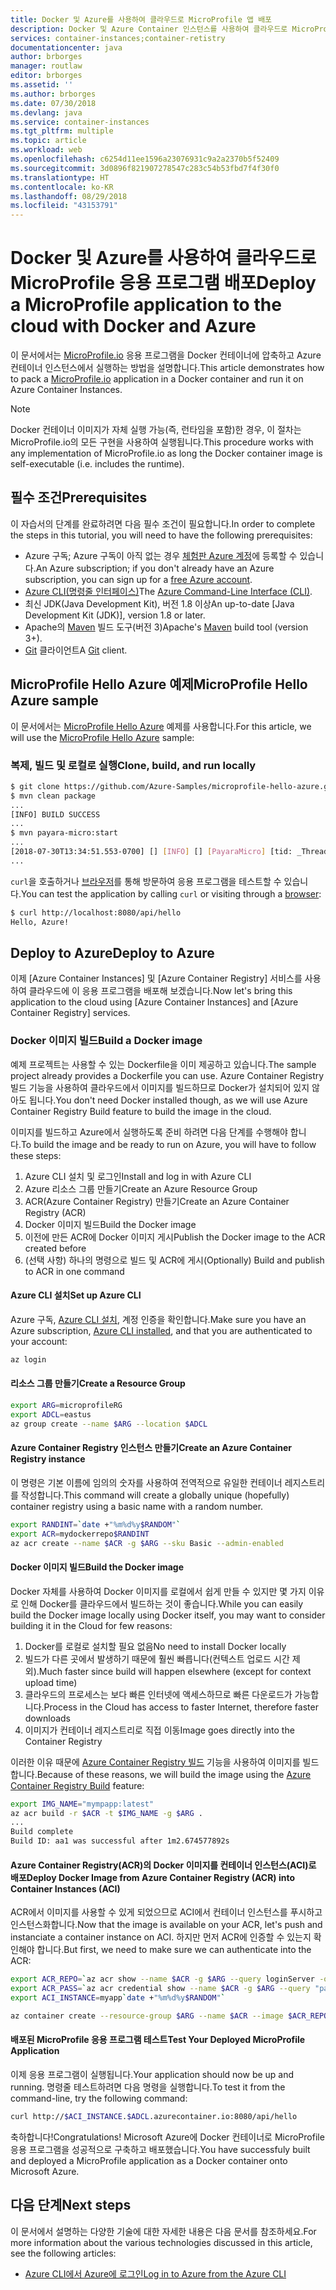 ```yaml
---
title: Docker 및 Azure를 사용하여 클라우드로 MicroProfile 앱 배포
description: Docker 및 Azure Container 인스턴스를 사용하여 클라우드로 MicroProfile 앱을 배포하는 방법에 대해 알아봅니다.
services: container-instances;container-retistry
documentationcenter: java
author: brborges
manager: routlaw
editor: brborges
ms.assetid: ''
ms.author: brborges
ms.date: 07/30/2018
ms.devlang: java
ms.service: container-instances
ms.tgt_pltfrm: multiple
ms.topic: article
ms.workload: web
ms.openlocfilehash: c6254d11ee1596a23076931c9a2a2370b5f52409
ms.sourcegitcommit: 3d0896f821907278547c283c54b53fbd7f4f30f0
ms.translationtype: HT
ms.contentlocale: ko-KR
ms.lasthandoff: 08/29/2018
ms.locfileid: "43153791"
---
```

# <a name="deploy-a-microprofile-application-to-the-cloud-with-docker-and-azure"></a><span data-ttu-id="24a77-103">Docker 및 Azure를 사용하여 클라우드로 MicroProfile 응용 프로그램 배포</span><span class="sxs-lookup"><span data-stu-id="24a77-103">Deploy a MicroProfile application to the cloud with Docker and Azure</span></span>

<span data-ttu-id="24a77-104">이 문서에서는 [MicroProfile.io] 응용 프로그램을 Docker 컨테이너에 압축하고 Azure 컨테이너 인스턴스에서 실행하는 방법을 설명합니다.</span><span class="sxs-lookup"><span data-stu-id="24a77-104">This article demonstrates how to pack a [MicroProfile.io] application in a Docker container and run it on Azure Container Instances.</span></span>

> [!NOTE]
>
> <span data-ttu-id="24a77-105">Docker 컨테이너 이미지가 자체 실행 가능(즉, 런타임을 포함)한 경우, 이 절차는MicroProfile.io의 모든 구현을 사용하여 실행됩니다.</span><span class="sxs-lookup"><span data-stu-id="24a77-105">This procedure works with any implementation of MicroProfile.io as long the Docker container image is self-executable (i.e. includes the runtime).</span></span>

## <a name="prerequisites"></a><span data-ttu-id="24a77-106">필수 조건</span><span class="sxs-lookup"><span data-stu-id="24a77-106">Prerequisites</span></span>

<span data-ttu-id="24a77-107">이 자습서의 단계를 완료하려면 다음 필수 조건이 필요합니다.</span><span class="sxs-lookup"><span data-stu-id="24a77-107">In order to complete the steps in this tutorial, you will need to have the following prerequisites:</span></span>

* <span data-ttu-id="24a77-108">Azure 구독; Azure 구독이 아직 없는 경우 [체험판 Azure 계정]에 등록할 수 있습니다.</span><span class="sxs-lookup"><span data-stu-id="24a77-108">An Azure subscription; if you don't already have an Azure subscription, you can sign up for a [free Azure account].</span></span>
* <span data-ttu-id="24a77-109">[Azure CLI(명령줄 인터페이스)]</span><span class="sxs-lookup"><span data-stu-id="24a77-109">The [Azure Command-Line Interface (CLI)].</span></span>
* <span data-ttu-id="24a77-110">최신 JDK(Java Development Kit), 버전 1.8 이상</span><span class="sxs-lookup"><span data-stu-id="24a77-110">An up-to-date [Java Development Kit (JDK)], version 1.8 or later.</span></span>
* <span data-ttu-id="24a77-111">Apache의 [Maven] 빌드 도구(버전 3)</span><span class="sxs-lookup"><span data-stu-id="24a77-111">Apache's [Maven] build tool (version 3+).</span></span>
* <span data-ttu-id="24a77-112">[Git] 클라이언트</span><span class="sxs-lookup"><span data-stu-id="24a77-112">A [Git] client.</span></span>

## <a name="microprofile-hello-azure-sample"></a><span data-ttu-id="24a77-113">MicroProfile Hello Azure 예제</span><span class="sxs-lookup"><span data-stu-id="24a77-113">MicroProfile Hello Azure sample</span></span>

<span data-ttu-id="24a77-114">이 문서에서는 [MicroProfile Hello Azure](https://github.com/azure-samples/microprofile-hello-azure) 예제를 사용합니다.</span><span class="sxs-lookup"><span data-stu-id="24a77-114">For this article, we will use the [MicroProfile Hello Azure](https://github.com/azure-samples/microprofile-hello-azure) sample:</span></span>

### <a name="clone-build-and-run-locally"></a><span data-ttu-id="24a77-115">복제, 빌드 및 로컬로 실행</span><span class="sxs-lookup"><span data-stu-id="24a77-115">Clone, build, and run locally</span></span>

```bash
$ git clone https://github.com/Azure-Samples/microprofile-hello-azure.git
$ mvn clean package
...
[INFO] BUILD SUCCESS
...
$ mvn payara-micro:start
...
[2018-07-30T13:34:51.553-0700] [] [INFO] [] [PayaraMicro] [tid: _ThreadID=1 _ThreadName=main] [timeMillis: 1532982891553] [levelValue: 800] Payara Micro  5.182 #badassmicrofish (build 303) ready in 10,304 (ms)
...
```

<span data-ttu-id="24a77-116">`curl`을 호출하거나 [브라우저](http://localhost:8080/api/hello)를 통해 방문하여 응용 프로그램을 테스트할 수 있습니다.</span><span class="sxs-lookup"><span data-stu-id="24a77-116">You can test the application by calling `curl` or visiting through a [browser](http://localhost:8080/api/hello):</span></span>

```bash
$ curl http://localhost:8080/api/hello
Hello, Azure!
```

## <a name="deploy-to-azure"></a><span data-ttu-id="24a77-117">Deploy to Azure</span><span class="sxs-lookup"><span data-stu-id="24a77-117">Deploy to Azure</span></span>

<span data-ttu-id="24a77-118">이제 [Azure Container Instances] 및 [Azure Container Registry] 서비스를 사용하여 클라우드에 이 응용 프로그램을 배포해 보겠습니다.</span><span class="sxs-lookup"><span data-stu-id="24a77-118">Now let's bring this application to the cloud using [Azure Container Instances] and [Azure Container Registry] services.</span></span>

### <a name="build-a-docker-image"></a><span data-ttu-id="24a77-119">Docker 이미지 빌드</span><span class="sxs-lookup"><span data-stu-id="24a77-119">Build a Docker image</span></span>

<span data-ttu-id="24a77-120">예제 프로젝트는 사용할 수 있는 Dockerfile을 이미 제공하고 있습니다.</span><span class="sxs-lookup"><span data-stu-id="24a77-120">The sample project already provides a Dockerfile you can use.</span></span> <span data-ttu-id="24a77-121">Azure Container Registry 빌드 기능을 사용하여 클라우드에서 이미지를 빌드하므로 Docker가 설치되어 있지 않아도 됩니다.</span><span class="sxs-lookup"><span data-stu-id="24a77-121">You don't need Docker installed though, as we will use Azure Container Registry Build feature to build the image in the cloud.</span></span>

<span data-ttu-id="24a77-122">이미지를 빌드하고 Azure에서 실행하도록 준비 하려면 다음 단계를 수행해야 합니다.</span><span class="sxs-lookup"><span data-stu-id="24a77-122">To build the image and be ready to run on Azure, you will have to follow these steps:</span></span>

1. <span data-ttu-id="24a77-123">Azure CLI 설치 및 로그인</span><span class="sxs-lookup"><span data-stu-id="24a77-123">Install and log in with Azure CLI</span></span>
1. <span data-ttu-id="24a77-124">Azure 리소스 그룹 만들기</span><span class="sxs-lookup"><span data-stu-id="24a77-124">Create an Azure Resource Group</span></span>
1. <span data-ttu-id="24a77-125">ACR(Azure Container Registry) 만들기</span><span class="sxs-lookup"><span data-stu-id="24a77-125">Create an Azure Container Registry (ACR)</span></span>
1. <span data-ttu-id="24a77-126">Docker 이미지 빌드</span><span class="sxs-lookup"><span data-stu-id="24a77-126">Build the Docker image</span></span>
1. <span data-ttu-id="24a77-127">이전에 만든 ACR에 Docker 이미지 게시</span><span class="sxs-lookup"><span data-stu-id="24a77-127">Publish the Docker image to the ACR created before</span></span>
1. <span data-ttu-id="24a77-128">(선택 사항) 하나의 명령으로 빌드 및 ACR에 게시</span><span class="sxs-lookup"><span data-stu-id="24a77-128">(Optionally) Build and publish to ACR in one command</span></span>


#### <a name="set-up-azure-cli"></a><span data-ttu-id="24a77-129">Azure CLI 설치</span><span class="sxs-lookup"><span data-stu-id="24a77-129">Set up Azure CLI</span></span>

<span data-ttu-id="24a77-130">Azure 구독, [Azure CLI 설치](https://docs.microsoft.com/cli/azure/install-azure-cli?view=azure-cli-latest), 계정 인증을 확인합니다.</span><span class="sxs-lookup"><span data-stu-id="24a77-130">Make sure you have an Azure subscription, [Azure CLI installed](https://docs.microsoft.com/cli/azure/install-azure-cli?view=azure-cli-latest), and that you are authenticated to your account:</span></span>

```bash
az login
```

#### <a name="create-a-resource-group"></a><span data-ttu-id="24a77-131">리소스 그룹 만들기</span><span class="sxs-lookup"><span data-stu-id="24a77-131">Create a Resource Group</span></span>

```bash
export ARG=microprofileRG
export ADCL=eastus
az group create --name $ARG --location $ADCL
```

#### <a name="create-an-azure-container-registry-instance"></a><span data-ttu-id="24a77-132">Azure Container Registry 인스턴스 만들기</span><span class="sxs-lookup"><span data-stu-id="24a77-132">Create an Azure Container Registry instance</span></span>

<span data-ttu-id="24a77-133">이 명령은 기본 이름에 임의의 숫자를 사용하여 전역적으로 유일한 컨테이너 레지스트리를 작성합니다.</span><span class="sxs-lookup"><span data-stu-id="24a77-133">This command will create a globally unique (hopefully) container registry using a basic name with a random number.</span></span>

```bash
export RANDINT=`date +"%m%d%y$RANDOM"`
export ACR=mydockerrepo$RANDINT
az acr create --name $ACR -g $ARG --sku Basic --admin-enabled
```

#### <a name="build-the-docker-image"></a><span data-ttu-id="24a77-134">Docker 이미지 빌드</span><span class="sxs-lookup"><span data-stu-id="24a77-134">Build the Docker image</span></span>

<span data-ttu-id="24a77-135">Docker 자체를 사용하여 Docker 이미지를 로컬에서 쉽게 만들 수 있지만 몇 가지 이유로 인해 Docker를 클라우드에서 빌드하는 것이 좋습니다.</span><span class="sxs-lookup"><span data-stu-id="24a77-135">While you can easily build the Docker image locally using Docker itself, you may want to consider building it in the Cloud for few reasons:</span></span>

1. <span data-ttu-id="24a77-136">Docker를 로컬로 설치할 필요 없음</span><span class="sxs-lookup"><span data-stu-id="24a77-136">No need to install Docker locally</span></span>
1. <span data-ttu-id="24a77-137">빌드가 다른 곳에서 발생하기 때문에 훨씬 빠릅니다(컨텍스트 업로드 시간 제외).</span><span class="sxs-lookup"><span data-stu-id="24a77-137">Much faster since build will happen elsewhere (except for context upload time)</span></span>
1. <span data-ttu-id="24a77-138">클라우드의 프로세스는 보다 빠른 인터넷에 액세스하므로 빠른 다운로드가 가능합니다.</span><span class="sxs-lookup"><span data-stu-id="24a77-138">Process in the Cloud has access to faster Internet, therefore faster downloads</span></span>
1. <span data-ttu-id="24a77-139">이미지가 컨테이너 레지스트리로 직접 이동</span><span class="sxs-lookup"><span data-stu-id="24a77-139">Image goes directly into the Container Registry</span></span>

<span data-ttu-id="24a77-140">이러한 이유 때문에 [Azure Container Registry 빌드] 기능을 사용하여 이미지를 빌드합니다.</span><span class="sxs-lookup"><span data-stu-id="24a77-140">Because of these reasons, we will build the image using the [Azure Container Registry Build] feature:</span></span>

```bash
export IMG_NAME="mympapp:latest"
az acr build -r $ACR -t $IMG_NAME -g $ARG .
...
Build complete
Build ID: aa1 was successful after 1m2.674577892s
```

#### <a name="deploy-docker-image-from-azure-container-registry-acr-into-container-instances-aci"></a><span data-ttu-id="24a77-141">Azure Container Registry(ACR)의 Docker 이미지를 컨테이너 인스턴스(ACI)로 배포</span><span class="sxs-lookup"><span data-stu-id="24a77-141">Deploy Docker Image from Azure Container Registry (ACR) into Container Instances (ACI)</span></span>

<span data-ttu-id="24a77-142">ACR에서 이미지를 사용할 수 있게 되었으므로 ACI에서 컨테이너 인스턴스를 푸시하고 인스턴스화합니다.</span><span class="sxs-lookup"><span data-stu-id="24a77-142">Now that the image is available on your ACR, let's push and instanciate a container instance on ACI.</span></span> <span data-ttu-id="24a77-143">하지만 먼저 ACR에 인증할 수 있는지 확인해야 합니다.</span><span class="sxs-lookup"><span data-stu-id="24a77-143">But first, we need to make sure we can authenticate into the ACR:</span></span>

```bash
export ACR_REPO=`az acr show --name $ACR -g $ARG --query loginServer -o tsv`
export ACR_PASS=`az acr credential show --name $ACR -g $ARG --query "passwords[0].value" -o tsv`
export ACI_INSTANCE=myapp`date +"%m%d%y$RANDOM"`

az container create --resource-group $ARG --name $ACR --image $ACR_REPO/$IMG_NAME --cpu 1 --memory 1 --registry-login-server $ACR_REPO --registry-username $ACR --registry-password $ACR_PASS --dns-name-label $ACI_INSTANCE --ports 8080
```

#### <a name="test-your-deployed-microprofile-application"></a><span data-ttu-id="24a77-144">배포된 MicroProfile 응용 프로그램 테스트</span><span class="sxs-lookup"><span data-stu-id="24a77-144">Test Your Deployed MicroProfile Application</span></span>

<span data-ttu-id="24a77-145">이제 응용 프로그램이 실행됩니다.</span><span class="sxs-lookup"><span data-stu-id="24a77-145">Your application should now be up and running.</span></span> <span data-ttu-id="24a77-146">명령줄 테스트하려면 다음 명령을 실행합니다.</span><span class="sxs-lookup"><span data-stu-id="24a77-146">To test it from the command-line, try the following command:</span></span>

```bash
curl http://$ACI_INSTANCE.$ADCL.azurecontainer.io:8080/api/hello
````

<span data-ttu-id="24a77-147">축하합니다!</span><span class="sxs-lookup"><span data-stu-id="24a77-147">Congratulations!</span></span> <span data-ttu-id="24a77-148">Microsoft Azure에 Docker 컨테이너로 MicroProfile 응용 프로그램을 성공적으로 구축하고 배포했습니다.</span><span class="sxs-lookup"><span data-stu-id="24a77-148">You have successfuly built and deployed a MicroProfile application as a Docker container onto Microsoft Azure.</span></span>

## <a name="next-steps"></a><span data-ttu-id="24a77-149">다음 단계</span><span class="sxs-lookup"><span data-stu-id="24a77-149">Next steps</span></span>

<span data-ttu-id="24a77-150">이 문서에서 설명하는 다양한 기술에 대한 자세한 내용은 다음 문서를 참조하세요.</span><span class="sxs-lookup"><span data-stu-id="24a77-150">For more information about the various technologies discussed in this article, see the following articles:</span></span>

* [<span data-ttu-id="24a77-151">Azure CLI에서 Azure에 로그인</span><span class="sxs-lookup"><span data-stu-id="24a77-151">Log in to Azure from the Azure CLI</span></span>](/azure/xplat-cli-connect)

<!-- URL List -->

[Azure Container Registry 빌드]: https://docs.microsoft.com/en-us/azure/container-registry/container-registry-build-overview
[Azure Container Registry Build]: https://docs.microsoft.com/en-us/azure/container-registry/container-registry-build-overview
[MicroProfile.io]: https://microprofile.io
[Azure CLI(명령줄 인터페이스)]: /cli/azure/overview
[Azure Command-Line Interface (CLI)]: /cli/azure/overview
[Azure for Java Developers]: https://docs.microsoft.com/java/azure/
[Azure portal]: https://portal.azure.com/
[체험판 Azure 계정]: https://azure.microsoft.com/pricing/free-trial/
[free Azure account]: https://azure.microsoft.com/pricing/free-trial/
[Git]: https://github.com/
[Maven]: http://maven.apache.org/
